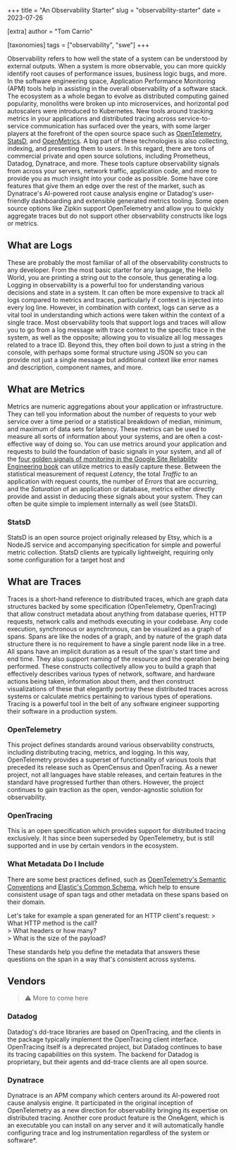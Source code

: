 +++
title = "An Observability Starter"
slug = "observability-starter"
date = 2023-07-26

[extra]
author = "Tom Carrio"

[taxonomies]
tags = ["observability", "swe"]
+++

Observability refers to how well the state of a system can be understood by external outputs. When a system is more observable, you can more quickly identify root causes of performance issues, business logic bugs, and more. In the software engineering space, Application Performance Monitoring (APM) tools help in assisting in the overall observability of a software stack. The ecosystem as a whole began to evolve as distributed computing gained popularity, monoliths were broken up into microservices, and horizontal pod autoscalers were introduced to Kubernetes. New tools around tracking metrics in your applications and distributed tracing across service-to-service communication has surfaced over the years, with some larger players at the forefront of the open source space such as [OpenTelemetry](https://opentelemetry.io/), [StatsD](https://github.com/statsd/statsd), and [OpenMetrics](https://openmetrics.io/).
A big part of these technologies is also collecting, indexing, and presenting them to users. In this regard, there are tons of commercial private and open source solutions, including Prometheus, Datadog, Dynatrace, and more. These tools capture observability signals from across your servers, network traffic, application code, and more to provide you as much insight into your code as possible. Some have core features that give them an edge over the rest of the market, such as Dynatrace's AI-powered root cause analysis engine or Datadog's user-friendly dashboarding and extensible generated metrics tooling. Some open source options like Zipkin support OpenTelemetry and allow you to quickly aggregate traces but do not support other observability constructs like logs or metrics.

## What are Logs

These are probably the most familiar of all of the observability constructs to any developer. From the most basic starter for any language, the Hello World, you are printing a string out to the console, thus generating a log. Logging in observability is a powerful too for understanding various decisions and state in a system. It can often be more expensive to track all logs compared to metrics and traces, particularly if context is injected into every log line. However, in combination with context, logs can serve as a vital tool in understanding which actions were taken within the context of a single trace. Most observability tools that support logs and traces will allow you to go from a log message with trace context to the specific trace in the system, as well as the opposite; allowing you to visualize all log messages related to a trace ID. Beyond this, they often boil down to just a string in the console, with perhaps some formal structure using JSON so you can provide not just a single message but additional context like error names and description, component names, and more.

## What are Metrics

Metrics are numeric aggregations about your application or infrastructure. They can tell you information about the number of requests to your web service over a time period or a statistical breakdown of median, minimum, and maximum of data sets for latency. These metrics can be used to measure all sorts of information about your systems, and are often a cost-effective way of doing so. You can use metrics around your application and requests to build the foundation of basic signals in your system, and all of the [four golden signals of monitoring in the Google Site Reliability Engineering book](https://sre.google/sre-book/monitoring-distributed-systems/#xref_monitoring_golden-signals) can utilize metrics to easily capture these. Between the statistical measurement of request _Latency_, the total _Traffic_ to an application with request counts, the number of _Errors_ that are occurring, and the _Saturation_ of an application or database, metrics either directly provide and assist in deducing these signals about your system. They can often be quite simple to implement internally as well (see StatsD).

### StatsD

StatsD is an open source project originally released by Etsy, which is a NodeJS service and accompanying specification for simple and powerful metric collection. StatsD clients are typically lightweight, requiring only some configuration for a target host and

## What are Traces

Traces is a short-hand reference to distributed traces, which are graph data structures backed by some specification (OpenTelemetry, OpenTracing) that allow construct metadata about anything from database queries, HTTP requests, network calls and methods executing in your codebase. Any code execution, synchronous or asynchronous, can be visualized as a graph of spans. Spans are like the nodes of a graph, and by nature of the graph data structure there is no requirement to have a single parent node like in a tree. All spans have an implicit duration as a result of the span's start time and end time. They also support naming of the resource and the operation being performed. These constructs collectively allow you to build a graph that effectively describes various types of network, software, and hardware actions being taken, information about them, and then construct visualizations of these that elegantly portray these distributed traces across systems or calculate metrics pertaining to various types of operations. Tracing is a powerful tool in the belt of any software engineer supporting their software in a production system.

### OpenTelemetry

This project defines standards around various observability constructs, including distributing tracing, metrics, and logging. In this way, OpenTelemetry provides a superset of functionality of various tools that preceded its release such as OpenCensus and OpenTracing. As a newer project, not all languages have stable releases, and certain features in the standard have progressed further than others. However, the project continues to gain traction as the open, vendor-agnostic solution for observability.

### OpenTracing

This is an open specification which provides support for distributed tracing exclusively. It has since been superseded by OpenTelemetry, but is still supported and in use by certain vendors in the ecosystem.

### What Metadata Do I Include

There are some best practices defined, such as [OpenTelemetry's Semantic Conventions](https://opentelemetry.io/docs/concepts/semantic-conventions/) and [Elastic's Common Schema](https://www.elastic.co/guide/en/ecs/current/index.html), which help to ensure consistent usage of span tags and other metadata on these spans based on their domain.

Let's take for example a span generated for an HTTP client's request:
	> What HTTP method is the call?  
	> What headers or how many?  
	> What is the size of the payload?  

These standards help you define the metadata that answers these questions on the span in a way that's consistent across systems.

## Vendors

> ⚠️ More to come here

### Datadog

Datadog's dd-trace libraries are based on OpenTracing, and the clients in the package typically implement the OpenTracing client interface. OpenTracing itself is a deprecated project, but Datadog continues to base its tracing capabilities on this system. The backend for Datadog is proprietary, but their agents and dd-trace clients are all open source.

### Dynatrace

Dynatrace is an APM company which centers around its AI-powered root cause analysis engine. It participated in the original inception of OpenTelemetry as a new direction for observability bringing its expertise on distributed tracing. Another core product feature is the OneAgent, which is an executable you can install on any server and it will automatically handle configuring trace and log instrumentation regardless of the system or software*.

